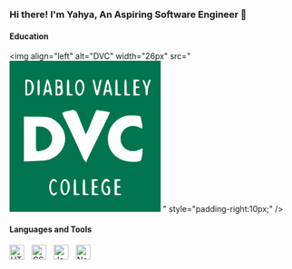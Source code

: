 ### Hi there! I'm Yahya, An Aspiring Software Engineer 👋

#### Education

<img align="left" alt="DVC" width="26px" src=" <svg version="1.0" xmlns="http://www.w3.org/2000/svg"  width="200.000000pt" height="200.000000pt" viewBox="0 0 200.000000 200.000000"  preserveAspectRatio="xMidYMid meet">  <g transform="translate(0.000000,200.000000) scale(0.050000,-0.050000)" fill="#007550" stroke="none"> <path d="M0 2000 l0 -2000 2000 0 2000 0 0 2000 0 2000 -2000 0 -2000 0 0 -2000z m599 1447 c101 -129 30 -367 -110 -367 l-69 0 0 210 0 210 69 0 c50 0 79 -14 110 -53z m201 -157 c0 -173 -5 -210 -30 -210 -25 0 -30 37 -30 210 0 173 5 210 30 210 25 0 30 -37 30 -210z m291 -5 c33 -155 37 -205 18 -205 -13 0 -30 23 -37 50 -9 36 -26 50 -62 50 -36 0 -53 -14 -62 -50 -7 -27 -24 -50 -38 -50 -24 0 -20 28 61 376 25 110 75 38 120 -171z m287 188 c12 -16 22 -67 21 -115 -1 -49 4 -116 11 -150 18 -80 -28 -128 -121 -128 l-69 0 0 210 0 210 68 0 c37 0 77 -12 90 -27z m202 -163 c0 -189 0 -190 50 -190 28 0 50 -9 50 -20 0 -11 -36 -20 -80 -20 l-80 0 0 210 c0 173 5 210 30 210 25 0 30 -34 30 -190z m369 131 c103 -198 -59 -487 -177 -318 -43 61 -43 272 -1 333 48 67 140 60 178 -15z m331 -90 c31 -180 45 -178 80 8 18 98 35 141 56 141 20 0 25 -13 17 -45 -7 -25 -28 -119 -47 -210 -26 -126 -42 -165 -67 -165 -25 0 -41 39 -68 165 -19 91 -39 185 -45 210 -7 31 -1 45 19 45 21 0 37 -43 55 -149z m398 -53 c25 -111 41 -206 35 -212 -19 -19 -53 16 -53 55 0 30 -14 39 -60 39 -51 0 -60 -8 -60 -50 0 -33 -11 -50 -32 -50 -23 0 -29 13 -22 45 6 25 27 119 46 210 50 238 87 229 146 -37z m182 12 c0 -189 0 -190 50 -190 28 0 50 -9 50 -20 0 -11 -36 -20 -80 -20 l-80 0 0 210 c0 173 5 210 30 210 25 0 30 -34 30 -190z m240 0 c0 -189 0 -190 50 -190 28 0 50 -9 50 -20 0 -11 -36 -20 -80 -20 l-80 0 0 210 c0 173 5 210 30 210 25 0 30 -34 30 -190z m340 170 c0 -11 -22 -20 -50 -20 -44 0 -50 -9 -50 -70 0 -61 6 -70 50 -70 28 0 50 -9 50 -20 0 -11 -22 -20 -50 -20 -45 0 -50 -8 -50 -80 0 -76 3 -80 60 -80 33 0 60 -9 60 -20 0 -11 -40 -20 -90 -20 l-90 0 0 210 0 210 80 0 c44 0 80 -9 80 -20z m162 -79 l31 -86 26 93 c16 55 38 92 55 92 31 0 26 -30 -26 -157 -16 -38 -28 -112 -28 -165 0 -74 -7 -98 -30 -98 -23 0 -30 24 -30 98 0 53 -12 127 -28 165 -52 126 -58 162 -29 153 15 -5 41 -48 59 -95z m-1718 -1021 c67 -170 127 -317 134 -325 8 -8 71 130 140 306 70 176 135 325 144 330 17 11 338 -44 354 -60 5 -5 -132 -293 -304 -641 -172 -348 -312 -641 -312 -651 0 -63 -59 3 -113 127 -70 161 -362 787 -473 1011 -81 164 -87 152 105 195 201 45 188 56 325 -292z m1578 146 c20 -20 68 -303 53 -318 -6 -6 -41 5 -78 24 -229 121 -497 -38 -497 -294 0 -262 260 -411 504 -289 34 17 67 31 72 31 22 0 -18 -309 -41 -323 -104 -64 -401 -39 -564 49 -482 258 -375 998 163 1133 85 22 363 12 388 -13z m-2342 -54 c477 -254 468 -846 -16 -1068 -96 -43 -144 -50 -416 -59 l-308 -11 0 595 0 594 335 -6 c280 -6 346 -13 405 -45z m120 -1642 c31 -37 9 -67 -24 -34 -60 60 -116 -10 -116 -146 0 -136 56 -206 116 -146 33 33 55 3 24 -34 -82 -98 -190 4 -190 180 0 176 108 278 190 180z m308 -7 c90 -100 42 -366 -69 -379 -86 -10 -129 59 -129 206 0 184 105 275 198 173z m212 -153 c0 -189 0 -190 50 -190 28 0 50 -9 50 -20 0 -11 -36 -20 -80 -20 l-80 0 0 210 c0 173 5 210 30 210 25 0 30 -34 30 -190z m240 0 c0 -189 0 -190 50 -190 28 0 50 -9 50 -20 0 -11 -36 -20 -80 -20 l-80 0 0 210 c0 173 5 210 30 210 25 0 30 -34 30 -190z m340 170 c0 -11 -22 -20 -50 -20 -44 0 -50 -9 -50 -70 0 -61 6 -70 50 -70 28 0 50 -9 50 -20 0 -11 -22 -20 -50 -20 -45 0 -50 -8 -50 -80 0 -76 3 -80 60 -80 33 0 60 -9 60 -20 0 -11 -40 -20 -90 -20 l-90 0 0 210 0 210 80 0 c44 0 80 -9 80 -20z m297 -7 c31 -37 6 -56 -42 -30 -88 47 -156 -167 -87 -273 31 -47 90 -69 94 -35 1 8 5 40 10 70 7 38 0 59 -21 67 -48 19 -36 48 19 48 62 0 79 -205 18 -228 -121 -46 -194 28 -194 198 0 173 121 282 203 183z m303 7 c0 -11 -22 -20 -50 -20 -44 0 -50 -9 -50 -70 0 -61 6 -70 50 -70 28 0 50 -9 50 -20 0 -11 -22 -20 -50 -20 -45 0 -50 -8 -50 -80 0 -76 3 -80 60 -80 33 0 60 -9 60 -20 0 -11 -40 -20 -90 -20 l-90 0 0 210 0 210 80 0 c44 0 80 -9 80 -20z"/> <path d="M460 3290 c0 -171 11 -194 75 -153 72 45 66 283 -7 311 -62 24 -68 10 -68 -158z"/> <path d="M986 3324 c-20 -101 -19 -104 25 -104 44 0 45 47 2 189 -3 11 -15 -27 -27 -85z"/> <path d="M1260 3390 c0 -73 31 -91 76 -46 34 34 30 89 -8 104 -57 22 -68 13 -68 -58z"/> <path d="M1260 3200 c0 -74 5 -82 45 -76 37 5 45 19 45 76 0 57 -8 71 -45 76 -40 6 -45 -2 -45 -76z"/> <path d="M1812 3417 c-75 -107 -3 -355 79 -274 68 67 51 287 -24 311 -13 5 -38 -12 -55 -37z"/> <path d="M2580 3345 c0 -19 -6 -55 -13 -80 -9 -37 -4 -45 33 -45 40 0 44 7 33 63 -7 34 -13 70 -13 80 0 9 -9 17 -20 17 -11 0 -20 -16 -20 -35z"/> <path d="M700 1930 c0 -369 -12 -345 156 -309 407 87 342 639 -75 639 l-81 0 0 -330z"/> <path d="M1421 781 c-49 -90 -14 -301 49 -301 44 0 70 67 70 177 0 137 -72 212 -119 124z"/> </g> </svg> " style="padding-right:10px;" />

#### Languages and Tools

<img align="left" alt="HTML5" width="26px" src="https://cdn.jsdelivr.net/gh/devicons/devicon/icons/html5/html5-original.svg" style="padding-right:10px;" />
<img align="left" alt="CSS3" width="26px" src="https://cdn.jsdelivr.net/gh/devicons/devicon/icons/css3/css3-original.svg" style="padding-right:10px;" />
<img align="left" alt="JavaScript" width="26px" src="https://cdn.jsdelivr.net/gh/devicons/devicon/icons/javascript/javascript-original.svg" style="padding-right:10px;" />
<img align="left" alt="Node.js" width="26px" src="https://cdn.jsdelivr.net/gh/devicons/devicon/icons/nodejs/nodejs-original.svg" style="padding-right:10px;" />
